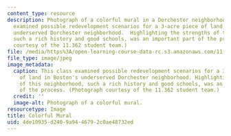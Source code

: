 ```yaml
---
content_type: resource
description: Photograph of a colorful mural in a Dorchester neighborhood. This class
  examined possible redevelopment scenarios for a 3-acre piece of land in Boston's
  underserved Dorchester neighborhood.  Highlighting the strengths of this neighborhood,
  such a rich history and good schools, was an important part of the process. (Photograph
  courtesy of the 11.362 student team.)
file: /media/https%3A/open-learning-course-data-rc.s3.amazonaws.com/11-362-environmental-management-practicum-brownfield-redevelopment-fall-2006/4de10935d2409a9446792c0ae48732ed_11-362f06.jpg
file_type: image/jpeg
image_metadata:
  caption: This class examined possible redevelopment scenarios for a 3-acre piece
    of land in Boston's underserved Dorchester neighborhood. Highlighting the strengths
    of this neighborhood, such a rich history and good schools, was an important part
    of the process. (Photograph courtesy of the 11.362 student team.)
  credit: ''
  image-alt: Photograph of a colorful mural.
resourcetype: Image
title: Colorful Mural
uid: 4de10935-d240-9a94-4679-2c0ae48732ed
---
```

